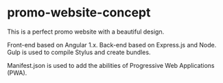 # promo-website-concept

This is a perfect promo website with a beautiful design.

Front-end based on Angular 1.x.
Back-end based on Express.js and Node.
Gulp is used to compile Stylus and create bundles.

Manifest.json is used to add the abilities of Progressive Web Applications (PWA).
